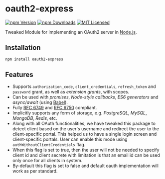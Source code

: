 
# oauth2-express

[![npm Version][npm-image]][npm-url]
[![npm Downloads][downloads-image]][downloads-url]
[![MIT Licensed][license-image]][license-url]

Tweaked Module for implementing an OAuth2 server in [Node.js](https://nodejs.org).

## Installation

```bash
npm install oauth2-express
```

## Features

- Supports `authorization_code`, `client_credentials`, `refresh_token` and `password` grant, as well as *extension grants*, with scopes.
- Can be used with *promises*, *Node-style callbacks*, *ES6 generators* and *async*/*await* (using [Babel](https://babeljs.io)).
- Fully [RFC 6749](https://tools.ietf.org/html/rfc6749.html) and [RFC 6750](https://tools.ietf.org/html/rfc6750.html) compliant.
- Implicitly supports any form of storage, e.g. *PostgreSQL*, *MySQL*, *MongoDB*, *Redis*, etc.
- Along with all OAuth functionalities, we have tweaked this package to detect client based on the user's username and redirect the user to the client-specific portal. This helped us to have a single login screen and client-specific portals. User can enable this mode using ```authWithoutClientCredentials``` flag.
- When this flag is set to true, then the user will not be needed to specify client id and client secrete with limitation is that an email id can be used only once for all clients in system.
- By-default this flag is set to false and default oauth implementation will work as per standard.


[npm-image]: https://img.shields.io/npm/v/oauth2-express.svg
[npm-url]: https://npmjs.org/package/oauth2-express
[downloads-image]: https://img.shields.io/npm/dm/oauth2-express.svg
[downloads-url]: https://npmjs.org/package/oauth2-express
[license-image]: https://img.shields.io/badge/license-MIT-blue.svg
[license-url]: https://raw.githubusercontent.com/zilurrane/oauth2-express/master/LICENSE
